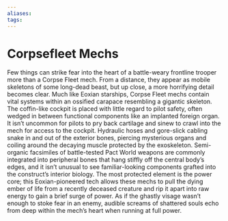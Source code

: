 ```yaml
---
aliases: 
tags: 
---
```


# Corpsefleet Mechs

Few things can strike fear into the heart of a battle-weary frontline trooper more than a Corpse Fleet mech. From a distance, they appear as mobile skeletons of some long-dead beast, but up close, a more horrifying detail becomes clear. Much like Eoxian starships, Corpse Fleet mechs contain vital systems within an ossified carapace resembling a gigantic skeleton. The coffin-like cockpit is placed with little regard to pilot safety, often wedged in between functional components like an implanted foreign organ. It isn’t uncommon for pilots to pry back cartilage and sinew to crawl into the mech for access to the cockpit. Hydraulic hoses and gore-slick cabling snake in and out of the exterior bones, piercing mysterious organs and coiling around the decaying muscle protected by the exoskeleton. Semi-organic facsimiles of battle-tested Pact World weapons are commonly integrated into peripheral bones that hang stiffly off the central body’s edges, and it isn’t unusual to see familiar-looking components grafted into the construct’s interior biology. The most protected element is the power core; this Eoxian-pioneered tech allows these mechs to pull the dying ember of life from a recently deceased creature and rip it apart into raw energy to gain a brief surge of power. As if the ghastly visage wasn’t enough to stoke fear in an enemy, audible screams of shattered souls echo from deep within the mech’s heart when running at full power.